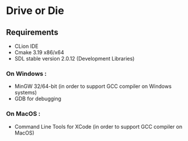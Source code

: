 # Drive or Die

## Requirements
* CLion IDE
* Cmake 3.19 x86/x64
* SDL stable version 2.0.12 (Development Libraries) 
### On Windows :
* MinGW 32/64-bit (in order to support GCC compiler on Windows systems)
* GDB for debugging
### On MacOS :
* Command Line Tools for XCode (in order to support GCC compiler on MacOS)
